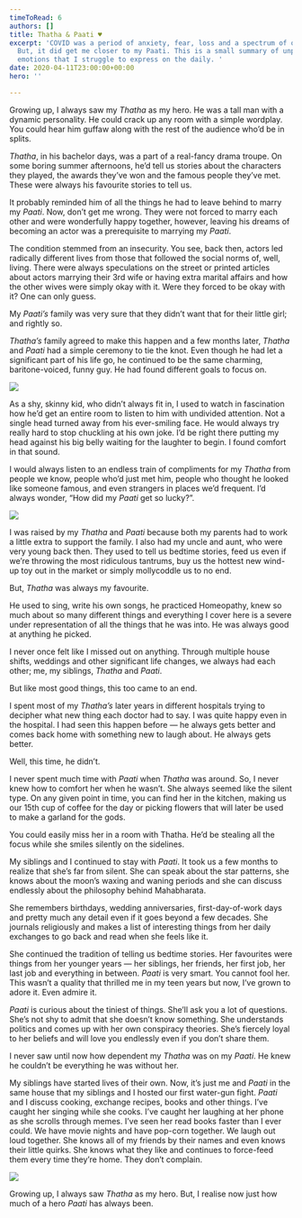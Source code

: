 ```yaml
---
timeToRead: 6
authors: []
title: Thatha & Paati ♥️
excerpt: 'COVID was a period of anxiety, fear, loss and a spectrum of other emotions.
  But, it did get me closer to my Paati. This is a small summary of unpacking the
  emotions that I struggle to express on the daily. '
date: 2020-04-11T23:00:00+00:00
hero: ''

---
```

Growing up, I always saw my _Thatha_ as my hero. He was a tall man with a dynamic personality. He could crack up any room with a simple wordplay. You could hear him guffaw along with the rest of the audience who’d be in splits.

_Thatha_, in his bachelor days, was a part of a real-fancy drama troupe. On some boring summer afternoons, he’d tell us stories about the characters they played, the awards they’ve won and the famous people they’ve met. These were always his favourite stories to tell us.

It probably reminded him of all the things he had to leave behind to marry my _Paati_. Now, don’t get me wrong. They were not forced to marry each other and were wonderfully happy together, however, leaving his dreams of becoming an actor was a prerequisite to marrying my _Paati_.

The condition stemmed from an insecurity. You see, back then, actors led radically different lives from those that followed the social norms of, well, living. There were always speculations on the street or printed articles about actors marrying their 3rd wife or having extra marital affairs and how the other wives were simply okay with it. Were they forced to be okay with it? One can only guess.

My _Paati’s_ family was very sure that they didn’t want that for their little girl; and rightly so.

_Thatha’s_ family agreed to make this happen and a few months later, _Thatha_ and _Paati_ had a simple ceremony to tie the knot. Even though he had let a significant part of his life go, he continued to be the same charming, baritone-voiced, funny guy. He had found different goals to focus on.

![](/images/thatha1.png)

As a shy, skinny kid, who didn’t always fit in, I used to watch in fascination how he’d get an entire room to listen to him with undivided attention. Not a single head turned away from his ever-smiling face. He would always try really hard to stop chuckling at his own joke. I’d be right there putting my head against his big belly waiting for the laughter to begin. I found comfort in that sound.

I would always listen to an endless train of compliments for my _Thatha_ from people we know, people who’d just met him, people who thought he looked like someone famous, and even strangers in places we’d frequent. I’d always wonder, “How did my _Paati_ get so lucky?”.

![](/images/thatha2.png)

I was raised by my _Thatha_ and _Paati_ because both my parents had to work a little extra to support the family. I also had my uncle and aunt, who were very young back then. They used to tell us bedtime stories, feed us even if we’re throwing the most ridiculous tantrums, buy us the hottest new wind-up toy out in the market or simply mollycoddle us to no end.

But, _Thatha_ was always my favourite.

He used to sing, write his own songs, he practiced Homeopathy, knew so much about so many different things and everything I cover here is a severe under representation of all the things that he was into. He was always good at anything he picked.

I never once felt like I missed out on anything. Through multiple house shifts, weddings and other significant life changes, we always had each other; me, my siblings, _Thatha_ and _Paati_.

But like most good things, this too came to an end.

I spent most of my _Thatha’s_ later years in different hospitals trying to decipher what new thing each doctor had to say. I was quite happy even in the hospital. I had seen this happen before — he always gets better and comes back home with something new to laugh about. He always gets better.

Well, this time, he didn’t.

I never spent much time with _Paati_ when _Thatha_ was around. So, I never knew how to comfort her when he wasn’t. She always seemed like the silent type. On any given point in time, you can find her in the kitchen, making us our 15th cup of coffee for the day or picking flowers that will later be used to make a garland for the gods.

You could easily miss her in a room with Thatha. He’d be stealing all the focus while she smiles silently on the sidelines.

My siblings and I continued to stay with _Paati_. It took us a few months to realize that she’s far from silent. She can speak about the star patterns, she knows about the moon’s waxing and waning periods and she can discuss endlessly about the philosophy behind Mahabharata.

She remembers birthdays, wedding anniversaries, first-day-of-work days and pretty much any detail even if it goes beyond a few decades. She journals religiously and makes a list of interesting things from her daily exchanges to go back and read when she feels like it.

She continued the tradition of telling us bedtime stories. Her favourites were things from her younger years — her siblings, her friends, her first job, her last job and everything in between. _Paati_ is very smart. You cannot fool her. This wasn’t a quality that thrilled me in my teen years but now, I’ve grown to adore it. Even admire it.

_Paati_ is curious about the tiniest of things. She’ll ask you a lot of questions. She’s not shy to admit that she doesn’t know something. She understands politics and comes up with her own conspiracy theories. She’s fiercely loyal to her beliefs and will love you endlessly even if you don’t share them.

I never saw until now how dependent my _Thatha_ was on my _Paati_. He knew he couldn’t be everything he was without her.

My siblings have started lives of their own. Now, it’s just me and _Paati_ in the same house that my siblings and I hosted our first water-gun fight. _Paati_ and I discuss cooking, exchange recipes, books and other things. I’ve caught her singing while she cooks. I’ve caught her laughing at her phone as she scrolls through memes. I’ve seen her read books faster than I ever could. We have movie nights and have pop-corn together. We laugh out loud together. She knows all of my friends by their names and even knows their little quirks. She knows what they like and continues to force-feed them every time they’re home. They don’t complain.

![](/images/thatha3.png)

Growing up, I always saw _Thatha_ as my hero. But, I realise now just how much of a hero _Paati_ has always been.